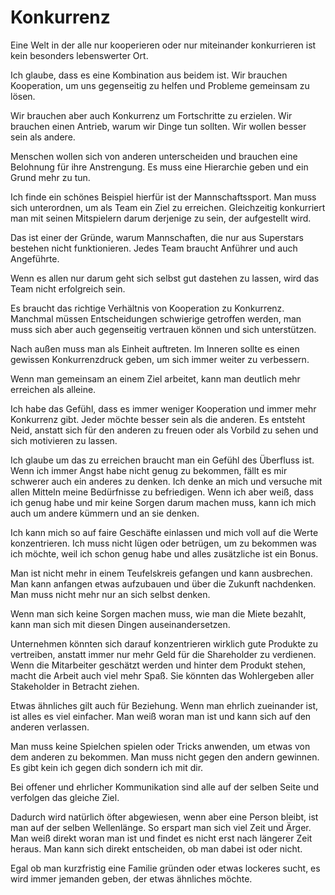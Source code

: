 # Konkurrenz

Eine Welt in der alle nur kooperieren oder nur miteinander konkurrieren ist kein besonders lebenswerter Ort.

Ich glaube, dass es eine Kombination aus beidem ist. Wir brauchen Kooperation, um uns gegenseitig zu helfen und Probleme gemeinsam zu lösen.

Wir brauchen aber auch Konkurrenz um Fortschritte zu erzielen. Wir brauchen einen Antrieb, warum wir Dinge tun sollten. Wir wollen besser sein als andere.

Menschen wollen sich von anderen unterscheiden und brauchen eine Belohnung für ihre Anstrengung. Es muss eine Hierarchie geben und ein Grund mehr zu tun.

Ich finde ein schönes Beispiel hierfür ist der Mannschaftssport. Man muss sich unterordnen, um als Team ein Ziel zu erreichen. Gleichzeitig konkurriert man mit seinen Mitspielern darum derjenige zu sein, der aufgestellt wird.

Das ist einer der Gründe, warum Mannschaften, die nur aus Superstars bestehen nicht funktionieren. Jedes Team braucht Anführer und auch Angeführte.

Wenn es allen nur darum geht sich selbst gut dastehen zu lassen, wird das Team nicht erfolgreich sein.

Es braucht das richtige Verhältnis von Kooperation zu Konkurrenz. Manchmal müssen Entscheidungen schwierige getroffen werden, man muss sich aber auch gegenseitig vertrauen können und sich unterstützen.

Nach außen muss man als Einheit auftreten. Im Inneren sollte es einen gewissen Konkurrenzdruck geben, um sich immer weiter zu verbessern.

Wenn man gemeinsam an einem Ziel arbeitet, kann man deutlich mehr erreichen als alleine.

Ich habe das Gefühl, dass es immer weniger Kooperation und immer mehr Konkurrenz gibt. Jeder möchte besser sein als die anderen. Es entsteht Neid, anstatt sich für den anderen zu freuen oder als Vorbild zu sehen und sich motivieren zu lassen.

Ich glaube um das zu erreichen braucht man ein Gefühl des Überfluss ist. Wenn ich immer Angst habe nicht genug zu bekommen, fällt es mir schwerer auch ein anderes zu denken. Ich denke an mich und versuche mit allen Mitteln meine Bedürfnisse zu befriedigen. Wenn ich aber weiß, dass ich genug habe und mir keine Sorgen darum machen muss, kann ich mich auch um andere kümmern und an sie denken.

Ich kann mich so auf faire Geschäfte einlassen und mich voll auf die Werte konzentrieren. Ich muss nicht lügen oder betrügen, um zu bekommen was ich möchte, weil ich schon genug habe und alles zusätzliche ist ein Bonus.

Man ist nicht mehr in einem Teufelskreis gefangen und kann ausbrechen. Man kann anfangen etwas aufzubauen und über die Zukunft nachdenken. Man muss nicht mehr nur an sich selbst denken.

Wenn man sich keine Sorgen machen muss, wie man die Miete bezahlt, kann man sich mit diesen Dingen auseinandersetzen. 

Unternehmen könnten sich darauf konzentrieren wirklich gute Produkte zu vertreiben, anstatt immer nur mehr Geld für die Shareholder zu verdienen. Wenn die Mitarbeiter geschätzt werden und hinter dem Produkt stehen, macht die Arbeit auch viel mehr Spaß. Sie könnten das Wohlergeben aller Stakeholder in Betracht ziehen.

Etwas ähnliches gilt auch für Beziehung. Wenn man ehrlich zueinander ist, ist alles es viel einfacher. Man weiß woran man ist und kann sich auf den anderen verlassen.

Man muss keine Spielchen spielen oder Tricks anwenden, um etwas von dem anderen zu bekommen. Man muss nicht gegen den andern gewinnen. Es gibt kein ich gegen dich sondern ich mit dir.

Bei offener und ehrlicher Kommunikation sind alle auf der selben Seite und verfolgen das gleiche Ziel.

Dadurch wird natürlich öfter abgewiesen, wenn aber eine Person bleibt, ist man auf der selben Wellenlänge. So erspart man sich viel Zeit und Ärger. Man weiß direkt woran man ist und findet es nicht erst nach längerer Zeit heraus. Man kann sich direkt entscheiden, ob man dabei ist oder nicht.

Egal ob man kurzfristig eine Familie gründen oder etwas lockeres sucht, es wird immer jemanden geben, der etwas ähnliches möchte. 